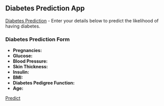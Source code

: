 ## Diabetes Prediction App

[Diabetes Prediction](https://predict-d.onrender.com/) - Enter your details below to predict the likelihood of having diabetes.

### Diabetes Prediction Form
- **Pregnancies:**
- **Glucose:**
- **Blood Pressure:**
- **Skin Thickness:**
- **Insulin:**
- **BMI:**
- **Diabetes Pedigree Function:**
- **Age:**

[Predict](https://predict-d.onrender.com/)
